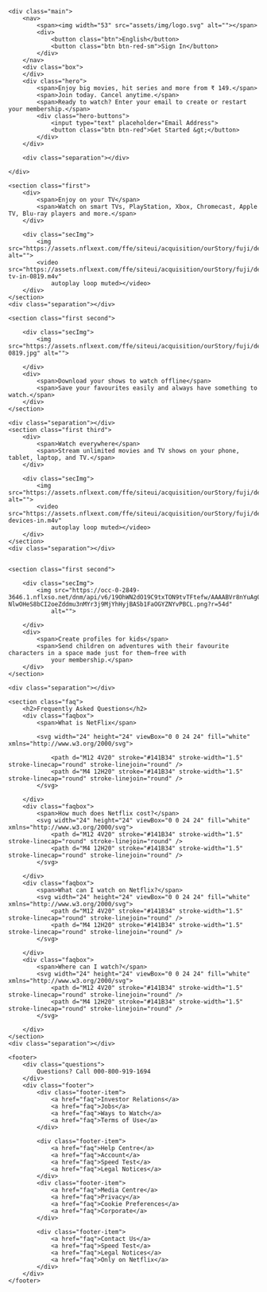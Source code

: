 <!DOCTYPE html>
<html lang="en">

<head>
    <meta charset="UTF-8">
    <meta name="viewport" content="width=device-width, initial-scale=1.0">
    <title>Netflix India – Watch TV Shows Online, Watch Movies Online</title>
    <link rel="stylesheet" href="style.css">
</head>

<body>

    <div class="main">
        <nav>
            <span><img width="53" src="assets/img/logo.svg" alt=""></span>
            <div>
                <button class="btn">English</button>
                <button class="btn btn-red-sm">Sign In</button>
            </div>
        </nav>
        <div class="box">
        </div>
        <div class="hero">
            <span>Enjoy big movies, hit series and more from ₹ 149.</span>
            <span>Join today. Cancel anytime.</span>
            <span>Ready to watch? Enter your email to create or restart your membership.</span>
            <div class="hero-buttons">
                <input type="text" placeholder="Email Address">
                <button class="btn btn-red">Get Started &gt;</button>
            </div>
        </div>

        <div class="separation"></div>

    </div>

    <section class="first">
        <div>
            <span>Enjoy on your TV</span>
            <span>Watch on smart TVs, PlayStation, Xbox, Chromecast, Apple TV, Blu-ray players and more.</span>
        </div>

        <div class="secImg">
            <img src="https://assets.nflxext.com/ffe/siteui/acquisition/ourStory/fuji/desktop/tv.png" alt="">
            <video src="https://assets.nflxext.com/ffe/siteui/acquisition/ourStory/fuji/desktop/video-tv-in-0819.m4v"
                autoplay loop muted></video>
        </div>
    </section>
    <div class="separation"></div>

    <section class="first second">

        <div class="secImg">
            <img src="https://assets.nflxext.com/ffe/siteui/acquisition/ourStory/fuji/desktop/mobile-0819.jpg" alt="">

        </div>
        <div>
            <span>Download your shows to watch offline</span>
            <span>Save your favourites easily and always have something to watch.</span>
        </div>
    </section>

    <div class="separation"></div>
    <section class="first third">
        <div>
            <span>Watch everywhere</span>
            <span>Stream unlimited movies and TV shows on your phone, tablet, laptop, and TV.</span>
        </div>

        <div class="secImg">
            <img src="https://assets.nflxext.com/ffe/siteui/acquisition/ourStory/fuji/desktop/tv.png" alt="">
            <video src="https://assets.nflxext.com/ffe/siteui/acquisition/ourStory/fuji/desktop/video-devices-in.m4v"
                autoplay loop muted></video>
        </div>
    </section>
    <div class="separation"></div>


    <section class="first second">

        <div class="secImg">
            <img src="https://occ-0-2849-3646.1.nflxso.net/dnm/api/v6/19OhWN2dO19C9txTON9tvTFtefw/AAAABVr8nYuAg0xDpXDv0VI9HUoH7r2aGp4TKRCsKNQrMwxzTtr-NlwOHeS8bCI2oeZddmu3nMYr3j9MjYhHyjBASb1FaOGYZNYvPBCL.png?r=54d"
                alt="">

        </div>
        <div>
            <span>Create profiles for kids</span>
            <span>Send children on adventures with their favourite characters in a space made just for them—free with
                your membership.</span>
        </div>
    </section>

    <div class="separation"></div>

    <section class="faq">
        <h2>Frequently Asked Questions</h2>
        <div class="faqbox">
            <span>What is NetFlix</span>

            <svg width="24" height="24" viewBox="0 0 24 24" fill="white" xmlns="http://www.w3.org/2000/svg">

                <path d="M12 4V20" stroke="#141B34" stroke-width="1.5" stroke-linecap="round" stroke-linejoin="round" />
                <path d="M4 12H20" stroke="#141B34" stroke-width="1.5" stroke-linecap="round" stroke-linejoin="round" />
            </svg>

        </div>
        <div class="faqbox">
            <span>How much does Netflix cost?</span>
            <svg width="24" height="24" viewBox="0 0 24 24" fill="white" xmlns="http://www.w3.org/2000/svg">
                <path d="M12 4V20" stroke="#141B34" stroke-width="1.5" stroke-linecap="round" stroke-linejoin="round" />
                <path d="M4 12H20" stroke="#141B34" stroke-width="1.5" stroke-linecap="round" stroke-linejoin="round" />
            </svg>

        </div>
        <div class="faqbox">
            <span>What can I watch on Netflix?</span>
            <svg width="24" height="24" viewBox="0 0 24 24" fill="white" xmlns="http://www.w3.org/2000/svg">
                <path d="M12 4V20" stroke="#141B34" stroke-width="1.5" stroke-linecap="round" stroke-linejoin="round" />
                <path d="M4 12H20" stroke="#141B34" stroke-width="1.5" stroke-linecap="round" stroke-linejoin="round" />
            </svg>

        </div>
        <div class="faqbox">
            <span>Where can I watch?</span>
            <svg width="24" height="24" viewBox="0 0 24 24" fill="white" xmlns="http://www.w3.org/2000/svg">
                <path d="M12 4V20" stroke="#141B34" stroke-width="1.5" stroke-linecap="round" stroke-linejoin="round" />
                <path d="M4 12H20" stroke="#141B34" stroke-width="1.5" stroke-linecap="round" stroke-linejoin="round" />
            </svg>

        </div>
    </section>
    <div class="separation"></div>

    <footer>
        <div class="questions">
            Questions? Call 000-800-919-1694
        </div>
        <div class="footer">
            <div class="footer-item">
                <a href="faq">Investor Relations</a>
                <a href="faq">Jobs</a>
                <a href="faq">Ways to Watch</a>
                <a href="faq">Terms of Use</a>
            </div>

            <div class="footer-item">
                <a href="faq">Help Centre</a>
                <a href="faq">Account</a>
                <a href="faq">Speed Test</a>
                <a href="faq">Legal Notices</a>
            </div>
            <div class="footer-item">
                <a href="faq">Media Centre</a>
                <a href="faq">Privacy</a>
                <a href="faq">Cookie Preferences</a>
                <a href="faq">Corporate</a>
            </div>

            <div class="footer-item">
                <a href="faq">Contact Us</a>
                <a href="faq">Speed Test</a>
                <a href="faq">Legal Notices</a>
                <a href="faq">Only on Netflix</a>
            </div>
        </div>
    </footer>
</body>

</html>
